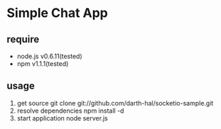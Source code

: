 Simple Chat App
=============================================

require
--------------------------------------------
* node.js v0.6.11(tested)
* npm v1.1.1(tested)

usage
-------------------------------------------
1. get source
    git clone git://github.com/darth-hal/socketio-sample.git
2. resolve dependencies
    npm install -d
3. start application
    node server.js
